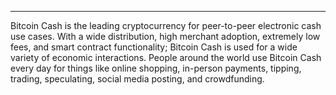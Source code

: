 ---
Bitcoin Cash is the leading cryptocurrency for peer-to-peer electronic cash use cases. With a wide distribution, high merchant adoption, extremely low fees, and smart contract functionality; Bitcoin Cash is used for a wide variety of economic interactions. People around the world use Bitcoin Cash every day for things like online shopping, in-person payments, tipping, trading, speculating, social media posting, and crowdfunding.